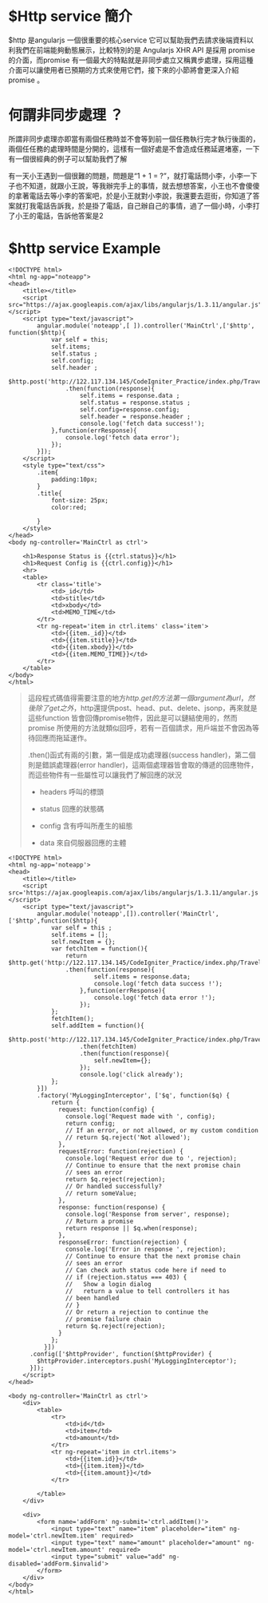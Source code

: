 # $Http service 簡介

$http 是angularjs 一個很重要的核心service 它可以幫助我們去請求後端資料以利我們在前端能夠動態展示，比較特別的是 Angularjs XHR API 是採用 promise 的介面，而promise 有一個最大的特點就是非同步處立又稱異步處理，採用這種介面可以讓使用者已預期的方式來使用它們，接下來的小節將會更深入介紹promise 。

# 何謂非同步處理 ？

所謂非同步處理亦即當有兩個任務時並不會等到前一個任務執行完才執行後面的，兩個任任務的處理時間是分開的，這樣有一個好處是不會造成任務延遲堵塞，一下有一個很經典的例子可以幫助我們了解

有一天小王遇到一個很難的問題，問題是“1 + 1 = ?”，就打電話問小李，小李一下子也不知道，就跟小王說，等我辦完手上的事情，就去想想答案，小王也不會傻傻的拿著電話去等小李的答案吧，於是小王就對小李說，我還要去逛街，你知道了答案就打我電話告訴我，於是掛了電話，自己辦自己的事情，過了一個小時，小李打了小王的電話，告訴他答案是2

# $http service Example

```
<!DOCTYPE html>
<html ng-app="noteapp">
<head>
    <title></title>
    <script src="https://ajax.googleapis.com/ajax/libs/angularjs/1.3.11/angular.js"></script>
    <script type="text/javascript">
        angular.module('noteapp',[ ]).controller('MainCtrl',['$http', function($http){
            var self = this;
            self.items;
            self.status ;
            self.config;
            self.header ;
            $http.post('http://122.117.134.145/CodeIgniter_Practice/index.php/TravelAPI/List')
                .then(function(response){
                    self.items = response.data ;
                    self.status = response.status ;
                    self.config=response.config;
                    self.header = response.header ;
                    console.log('fetch data success!');
            },function(errResponse){
                console.log('fetch data error');
            });
        }]);
    </script>
    <style type="text/css">
        .item{
            padding:10px;
        }
        .title{
            font-size: 25px;
            color:red;

        }
    </style>
</head>
<body ng-controller='MainCtrl as ctrl'>

    <h1>Response Status is {{ctrl.status}}</h1>
    <h1>Request Config is {{ctrl.config}}</h1>
    <hr>
    <table>
        <tr class='title'>
            <td>_id</td>
            <td>stitle</td>
            <td>xbody</td>
            <td>MEMO_TIME</td>
        </tr>
        <tr ng-repeat='item in ctrl.items' class='item'>
            <td>{{item._id}}</td>
            <td>{{item.stitle}}</td>
            <td>{{item.xbody}}</td>
            <td>{{item.MEMO_TIME}}</td>
        </tr>
    </table>
</body>
</html>
```

> 這段程式碼值得需要注意的地方$http.get的方法第一個argument為url，然後除了get之外，$http還提供post、head、put、delete、jsonp，再來就是這些function 皆會回傳promise物件，因此是可以鏈結使用的，然而promise 所使用的方法就類似回呼，若有一百個請求，用戶端並不會因為等待回應而拖延運作。
>
> .then\(\)函式有兩的引數，第一個是成功處理器\(success handler\)，第二個則是錯誤處理器\(error handler\)，這兩個處理器皆會取的傳遞的回應物件，而這些物件有一些屬性可以讓我們了解回應的狀況
>
> * headers   呼叫的標頭
>
> * status   回應的狀態碼
>
> * config    含有呼叫所產生的組態
>
> * data   來自伺服器回應的主體



```
<!DOCTYPE html>
<html ng-app='noteapp'>
<head>
	<title></title>
	<script src='https://ajax.googleapis.com/ajax/libs/angularjs/1.3.11/angular.js'></script>
	<script type="text/javascript">
		angular.module('noteapp',[]).controller('MainCtrl',['$http',function($http){
			var self = this ;
			self.items = [];
			self.newItem = {};
			var fetchItem = function(){
				return $http.get('http://122.117.134.145/CodeIgniter_Practice/index.php/TravelAPI/ListAccount')
				.then(function(response){
						self.items = response.data;
						console.log('fetch data success !');
					},function(errResponse){
						console.log('fetch data error !');
					});
			};
			fetchItem();
			self.addItem = function(){
				$http.post('http://122.117.134.145/CodeIgniter_Practice/index.php/TravelAPI/addItem',self.newItem)
					.then(fetchItem)
					.then(function(response){
						self.newItem={};
					});
					console.log('click already');
			};
		}])
		.factory('MyLoggingInterceptor', ['$q', function($q) {
		    return {
		      request: function(config) {
		        console.log('Request made with ', config);
		        return config;
		        // If an error, or not allowed, or my custom condition
		        // return $q.reject('Not allowed');
		      },
		      requestError: function(rejection) {
		        console.log('Request error due to ', rejection);
		        // Continue to ensure that the next promise chain
		        // sees an error
		        return $q.reject(rejection);
		        // Or handled successfully?
		        // return someValue;
		      },
		      response: function(response) {
		        console.log('Response from server', response);
		        // Return a promise
		        return response || $q.when(response);
		      },
		      responseError: function(rejection) {
		        console.log('Error in response ', rejection);
		        // Continue to ensure that the next promise chain
		        // sees an error
		        // Can check auth status code here if need to
		        // if (rejection.status === 403) {
		        //   Show a login dialog
		        //   return a value to tell controllers it has
		        // been handled
		        // }
		        // Or return a rejection to continue the
		        // promise failure chain
		        return $q.reject(rejection);
		      }
		    };
		  }])
	  .config(['$httpProvider', function($httpProvider) {
	    $httpProvider.interceptors.push('MyLoggingInterceptor');
	  }]);
	</script>
</head>

<body ng-controller='MainCtrl as ctrl'>
	<div>
		<table>
			<tr>
				<td>id</td>
				<td>item</td>
				<td>amount</td>
			</tr>
			<tr ng-repeat='item in ctrl.items'>
				<td>{{item.id}}</td>
				<td>{{item.item}}</td>
				<td>{{item.amount}}</td>
			</tr>

		</table>
	</div>

	<div>
		<form name='addForm' ng-submit='ctrl.addItem()'>
			<input type="text" name="item" placeholder="item" ng-model='ctrl.newItem.item' required>
			<input type="text" name="amount" placeholder="amount" ng-model='ctrl.newItem.amount' required>
			<input type="submit" value="add" ng-disabled='addForm.$invalid'>
		</form>
	</div>
</body>
</html>
```



